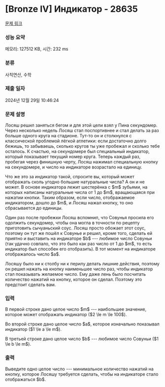# [Bronze IV] Индикатор - 28635 

[문제 링크](https://www.acmicpc.net/problem/28635) 

### 성능 요약

메모리: 127512 KB, 시간: 232 ms

### 분류

사칙연산, 수학

### 제출 일자

2024년 12월 29일 10:46:24

### 문제 설명

<p>Лосяш решил заняться бегом и для этой цели взял у Пина секундомер. Через несколько недель Лосяш стал поспортивнее и стал делать за раз больше одного круга на стадионе. Тут-то он и столкнулся с классической проблемой лёгкой атлетики: если достаточно долго бежишь, то забываешь, сколько кругов ты уже пробежал и сколько тебе осталось. К счастью, на секундомере был специальный индикатор, который показывает текущий номер круга. Теперь каждый раз, пробегая через финишную черту, Лосяш нажимал специальную кнопку на секундомере, и число на индикаторе возрастало на единицу.</p>

<p>Что же это за индикатор такой, спросите вы, который может отображать сколь угодно большие натуральные числа? А он и не может. В основе индикатора лежит шестерёнка с $m$ зубьями, на которых написаны натуральные числа от 1 до $m$, вращающаяся при нажатии кнопки. Таким образом, если число, отображаемое индикатором, дошло до $m$, и Лосяш нажал кнопку, то оно сбрасывается до единицы.</p>

<p>Один раз после пробежки Лосяш вспомнил, что Совунья просила его одолжить секундомер, чтобы она могла в точности по рецепту приготовить сычуаньский соус. Лосяш просто обожает этот соус, поэтому он тут же пошёл к Совунье и решил, кроме того, сделать ей приятно и выставить на индикаторе $b$ --- любимое число Совуньи (так удачно совпало, что это было как раз число от 1 до $m$, то есть индикатор был способен его отобразить). В тот момент на индикаторе отображалось число $a$.</p>

<p>Лосяшу было ни к столбу ни к перилу делать лишние действия, поэтому он решил нажать на кнопку наименьшее число раз, чтобы индикатор стал показывать желаемое число. Ему даже лень было посчитать количество нажатий на кнопку, которое он сделал. Поэтому это предстоит сделать вам.</p>

### 입력 

 <p>В первой строке дано целое число $m$ --- наибольшее значение, которое может отображать индикатор ($2 \le m \le 100$).</p>

<p>Во второй строке дано целое число $a$, которое изначально показывал индикатор ($1 \le a \le m$).</p>

<p>В третьей строке дано целое число $b$ --- любимое число Совуньи ($1 \le b \le m$).</p>

### 출력 

 <p>Выведите одно целое число --- минимальное количество нажатий на кнопку, которое Лосяшу требуется сделать, чтобы на индикаторе стало отображаться $b$.</p>

